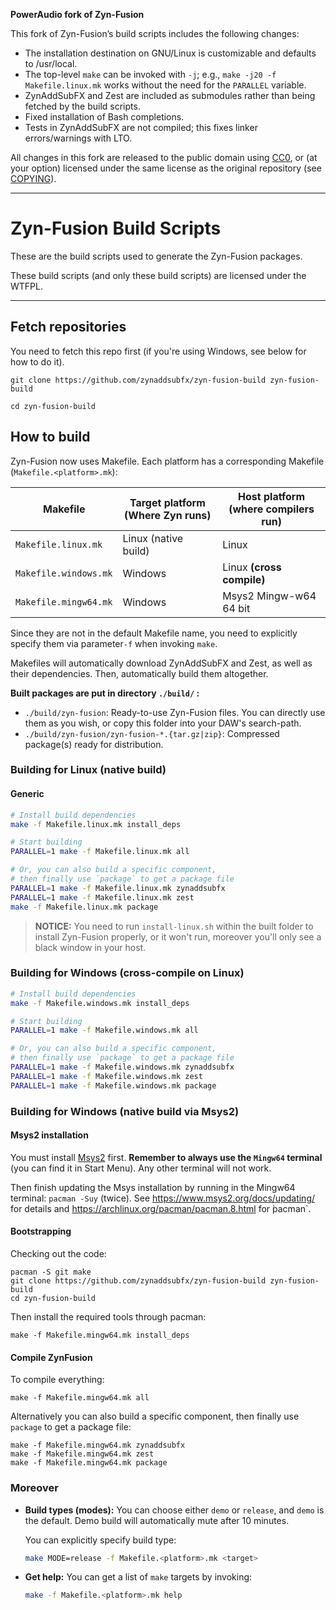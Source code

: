**PowerAudio fork of Zyn-Fusion**

This fork of Zyn-Fusion’s build scripts includes the following changes:

* The installation destination on GNU/Linux is customizable and defaults to
  /usr/local.
* The top-level `make` can be invoked with `-j`; e.g.,
  `make -j20 -f Makefile.linux.mk` works without the need for the `PARALLEL`
  variable.
* ZynAddSubFX and Zest are included as submodules rather than being fetched
  by the build scripts.
* Fixed installation of Bash completions.
* Tests in ZynAddSubFX are not compiled; this fixes linker errors/warnings with
  LTO.

All changes in this fork are released to the public domain using [CC0], or
(at your option) licensed under the same license as the original repository
(see [COPYING](COPYING)).

[CC0]: https://creativecommons.org/publicdomain/zero/1.0/

---

# Zyn-Fusion Build Scripts

These are the build scripts used to generate the Zyn-Fusion packages.

These build scripts (and only these build scripts) are licensed under the
WTFPL.

---

## Fetch repositories

You need to fetch this repo first (if you're using Windows, see below for how to do it).

```shell
git clone https://github.com/zynaddsubfx/zyn-fusion-build zyn-fusion-build
```
```shell
cd zyn-fusion-build
```

## How to build

Zyn-Fusion now uses Makefile. Each platform has a corresponding Makefile (`Makefile.<platform>.mk`):

| Makefile              | Target platform (Where Zyn runs) | Host platform (where compilers run) |
| --------------------- | -------------------------------- | ----------------------------------- |
| `Makefile.linux.mk`   | Linux (native build)             | Linux                               |
| `Makefile.windows.mk` | Windows                          | Linux **(cross compile)**           |
| `Makefile.mingw64.mk` | Windows                          | Msys2 Mingw-w64 64 bit              |

Since they are not in the default Makefile name, you need to explicitly specify them via parameter`-f` when invoking `make`.

Makefiles will automatically download ZynAddSubFX and Zest, as well as their dependencies. Then, automatically build them altogether.

**Built packages are put in directory `./build/` :**

- `./build/zyn-fusion`: Ready-to-use Zyn-Fusion files. You can directly use them as you wish, or copy this folder into your DAW's search-path.
- `./build/zyn-fusion/zyn-fusion-*.{tar.gz|zip}`:  Compressed package(s) ready for distribution.

### Building for Linux (native build)

#### Generic

```bash
# Install build dependencies
make -f Makefile.linux.mk install_deps

# Start building
PARALLEL=1 make -f Makefile.linux.mk all

# Or, you can also build a specific component,
# then finally use `package` to get a package file
PARALLEL=1 make -f Makefile.linux.mk zynaddsubfx
PARALLEL=1 make -f Makefile.linux.mk zest
make -f Makefile.linux.mk package
```

> **NOTICE:** You need to run `install-linux.sh` within the built folder to install Zyn-Fusion properly, or it won't run, moreover you'll only see a black window in your host.

### Building for Windows (cross-compile on Linux)

```bash
# Install build dependencies
make -f Makefile.windows.mk install_deps

# Start building
PARALLEL=1 make -f Makefile.windows.mk all

# Or, you can also build a specific component,
# then finally use `package` to get a package file
PARALLEL=1 make -f Makefile.windows.mk zynaddsubfx
PARALLEL=1 make -f Makefile.windows.mk zest
PARALLEL=1 make -f Makefile.windows.mk package
```

### Building for Windows (native build via Msys2)

#### Msys2 installation

You must install [Msys2](https://www.msys2.org/) first.
**Remember to always use the `Mingw64` terminal** (you can find it in Start Menu).
Any other terminal will not work.

Then finish updating the Msys installation by running in the
Mingw64 terminal: `pacman -Suy` (twice).
See https://www.msys2.org/docs/updating/ for details and https://archlinux.org/pacman/pacman.8.html for ̀pacman`.

#### Bootstrapping

Checking out the code:

```
pacman -S git make
git clone https://github.com/zynaddsubfx/zyn-fusion-build zyn-fusion-build
cd zyn-fusion-build
```

Then install the required tools through pacman:

```
make -f Makefile.mingw64.mk install_deps
```

#### Compile ZynFusion

To compile everything:

```
make -f Makefile.mingw64.mk all
```

Alternatively you can also build a specific component, then finally use `package` to get a package file:

```
make -f Makefile.mingw64.mk zynaddsubfx
make -f Makefile.mingw64.mk zest
make -f Makefile.mingw64.mk package
```

### Moreover

- **Build types (modes):** You can choose either `demo` or `release`, and `demo` is the default. Demo build will automatically mute after 10 minutes.

  You can explicitly specify build type:
  
  ```bash
  make MODE=release -f Makefile.<platform>.mk <target>
  ```
  
- **Get help:** You can get a list of `make` targets by invoking:

  ```bash
  make -f Makefile.<platform>.mk help
  ```
